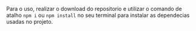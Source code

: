 Para o uso, realizar o download do repositorio e utilizar o comando de atalho ```npm i``` ou ```npm install``` no seu terminal para instalar as dependecias usadas no projeto.
